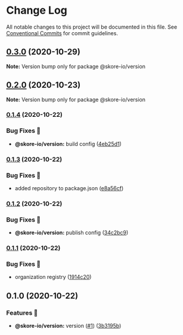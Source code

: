 # Change Log

All notable changes to this project will be documented in this file.
See [Conventional Commits](https://conventionalcommits.org) for commit guidelines.

## [0.3.0](https://github.com/skore-io/nestjs-extensions/compare/v0.2.1...v0.3.0) (2020-10-29)

**Note:** Version bump only for package @skore-io/version





## [0.2.0](https://github.com/skore-io/nestjs-extensions/compare/v0.1.4...v0.2.0) (2020-10-23)

**Note:** Version bump only for package @skore-io/version





### [0.1.4](https://github.com/skore-io/nestjs-extensions/compare/v0.1.3...v0.1.4) (2020-10-22)


### Bug Fixes 🐛

* **@skore-io/version:** build config ([4eb25d1](https://github.com/skore-io/nestjs-extensions/commit/4eb25d1f03d3cc528e45e607327beecee736a2fb))



### [0.1.3](https://github.com/skore-io/nestjs-extensions/compare/v0.1.2...v0.1.3) (2020-10-22)


### Bug Fixes 🐛

* added repository to package.json ([e8a56cf](https://github.com/skore-io/nestjs-extensions/commit/e8a56cfab40394c5df6427172132838f2e3d188e))



### [0.1.2](https://github.com/skore-io/nestjs-extensions/compare/v0.1.1...v0.1.2) (2020-10-22)


### Bug Fixes 🐛

* **@skore-io/version:** publish config ([34c2bc9](https://github.com/skore-io/nestjs-extensions/commit/34c2bc95cdc8ab22b51ae3721acca88ef2a6b6bd))



### [0.1.1](https://github.com/skore-io/nestjs-extensions/compare/v0.1.0...v0.1.1) (2020-10-22)


### Bug Fixes 🐛

* organization registry ([1914c20](https://github.com/skore-io/nestjs-extensions/commit/1914c20bae3cb3a09ee90164a329a782abd80482))



## 0.1.0 (2020-10-22)


### Features 🚀

* **@skore-io/version:** version ([#1](https://github.com/skore-io/nestjs-extensions/issues/1)) ([3b3195b](https://github.com/skore-io/nestjs-extensions/commit/3b3195b460325d06bbcc69a341fa33ea7fcaf07e))
